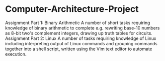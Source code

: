 # Computer-Architecture-Project
Assignment Part 1: Binary Arithmetic
A number of short tasks requiring knowledge of binary arithmetic to complete e.g. rewriting base-10 numbers as 8-bit two's complement integers, drawing up truth tables for circuits.
Assignment Part 2: Linux
A number of tasks requiring knowledge of Linux including interpreting output of Linux commands and grouping commands together into a shell script, written using the Vim text editor to automate execution.
